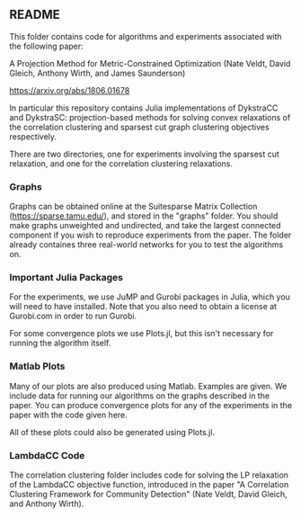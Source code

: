 ## README

This folder contains code for algorithms and experiments associated with the following paper:

A Projection Method for Metric-Constrained Optimization
(Nate Veldt, David Gleich, Anthony Wirth, and James Saunderson)

https://arxiv.org/abs/1806.01678

In particular this repository contains Julia implementations of DykstraCC and DykstraSC: projection-based methods for solving convex relaxations of the correlation clustering and sparsest cut graph clustering objectives respectively.

There are two directories, one for experiments involving the sparsest cut relaxation, and one for the correlation clustering relaxations.

### Graphs

Graphs can be obtained online at the Suitesparse Matrix Collection (https://sparse.tamu.edu/), and stored in the "graphs" folder. You should make graphs unweighted and undirected, and take the largest connected component if you wish to reproduce experiments from the paper. The folder already containes three real-world networks for you to test the algorithms on.

### Important Julia Packages

For the experiments, we use JuMP and Gurobi packages in Julia, which you will need to have installed. Note that you also need to obtain a license at Gurobi.com in order to run Gurobi. 


For some convergence plots we use Plots.jl, but this isn't necessary for running the algorithm itself.

### Matlab Plots

Many of our plots are also produced using Matlab. Examples are given. We include data for running our algorithms on the graphs described in the paper. You can produce convergence plots for any of the experiments in the paper with the code given here.

All of these plots could also be generated using Plots.jl.


### LambdaCC Code

The correlation clustering folder includes code for solving the LP relaxation of the LambdaCC objective function, introduced in the paper "A Correlation Clustering Framework for Community Detection" (Nate Veldt, David Gleich, and Anthony Wirth).